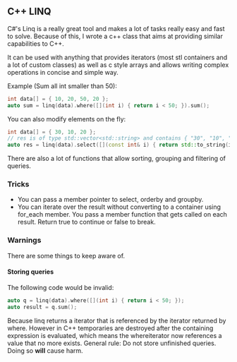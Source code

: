 ## C++ LINQ

C#'s Linq is a really great tool and makes a lot of tasks really easy and fast to solve. Because of this,
I wrote a c++ class that aims at providing similar capabilities to C++.

It can be used with anything that provides iterators (most stl containers and a lot of custom
classes) as well as c style arrays and allows writing complex operations in concise and simple way.

Example (Sum all int smaller than 50):
```cpp
int data[] = { 10, 20, 50, 20 };
auto sum = linq(data).where([](int i) { return i < 50; }).sum();
```

You can also modify elements on the fly:
```cpp
int data[] = { 30, 10, 20 };
// res is of type std::vector<std::string> and contains { "30", "10", "20" }
auto res = linq(data).select([](const int& i) { return std::to_string(i); }).to_vector();
```

There are also a lot of functions that allow sorting, grouping and filtering of queries.

### Tricks
* You can pass a member pointer to select, orderby and groupby.
* You can iterate over the result without converting to a container using for_each member.
  You pass a member function that gets called on each result. Return true to continue or false to break.

### Warnings
There are some things to keep aware of.

#### Storing queries
The following code would be invalid:
```cpp
auto q = linq(data).where([](int i) { return i < 50; });
auto result = q.sum();
```
Because linq returns a iterator that is referenced by the iterator returned by where.
However in C++ temporaries are destroyed after the containing expression is evaluated,
which means the whereiterator now references a value that no more exists.
General rule: Do not store unfinished queries. Doing so **will** cause harm.